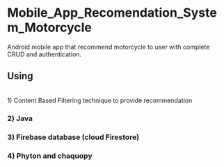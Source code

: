 # Mobile_App_Recomendation_System_Motorcycle
Android mobile app that recommend motorcycle to user with complete CRUD and authentication.

##  Using
<br /> 1) Content Based Filtering technique to provide recommendation
### 2) Java
### 3) Firebase database (cloud Firestore)
### 4) Phyton and chaquopy
